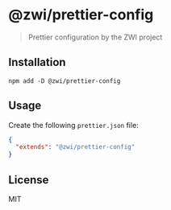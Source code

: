 # @zwi/prettier-config

> Prettier configuration by the ZWI project

## Installation

```
npm add -D @zwi/prettier-config
```

## Usage

Create the following `prettier.json` file:

```json
{
  "extends": "@zwi/prettier-config"
}
```

## License

MIT
